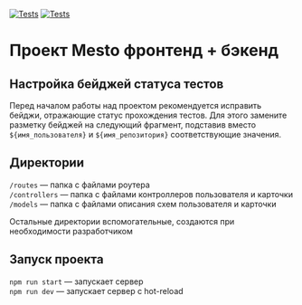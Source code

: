 [![Tests](https://github.com/Dmitry-Kovalev-dev/express-mesto-gha/actions/workflows/tests-13-sprint.yml/badge.svg)](https://github.com/Dmitry-Kovalev-dev/express-mesto-gha/actions/workflows/tests-13-sprint.yml) [![Tests](https://github.com/Dmitry-Kovalev-dev/express-mesto-gha/actions/workflows/tests-14-sprint.yml/badge.svg)](https://github.com/Dmitry-Kovalev-dev/express-mesto-gha/actions/workflows/tests-14-sprint.yml)
# Проект Mesto фронтенд + бэкенд



## Настройка бейджей статуса тестов
Перед началом работы над проектом рекомендуется исправить бейджи, отражающие статус прохождения тестов.
Для этого замените разметку бейджей на следующий фрагмент, подставив вместо `${имя_пользователя}` и `${имя_репозитория}` соответствующие значения.


## Директории

`/routes` — папка с файлами роутера  
`/controllers` — папка с файлами контроллеров пользователя и карточки   
`/models` — папка с файлами описания схем пользователя и карточки  
  
Остальные директории вспомогательные, создаются при необходимости разработчиком

## Запуск проекта

`npm run start` — запускает сервер   
`npm run dev` — запускает сервер с hot-reload
